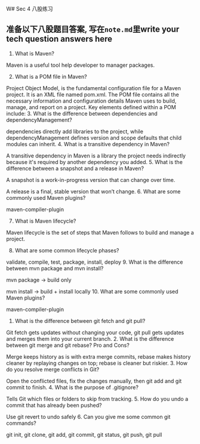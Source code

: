 W# Sec 4 八股练习

## 准备以下八股题目答案, 写在`note.md`里write your tech question answers here
1. What is Maven?

 Maven is a useful tool help developer to manager packages.


2. What is a POM file in Maven?

Project Object Model, is the fundamental configuration file for a Maven project. It is an XML file named pom.xml.
The POM file contains all the necessary information and configuration details Maven uses to build, manage, and report on a project. Key elements defined within a POM include:
3. What is the difference between dependencies and dependencyManagement?

dependencies directly add libraries to the project, while dependencyManagement defines version and scope defaults that child modules can inherit.
4. What is a transitive dependency in Maven?

A transitive dependency in Maven is a library the project needs indirectly because it's required by another dependency you added.
5. What is the difference between a snapshot and a release in Maven? 

A snapshot is a work-in-progress version that can change over time.

A release is a final, stable version that won’t change.
6. What are some commonly used Maven plugins?

maven-compiler-plugin

7. What is Maven lifecycle?

Maven lifecycle is the set of steps that Maven follows to build and manage a project.

8. What are some common lifecycle phases?

validate, compile, test, package, install, deploy
9. What is the difference between mvn package and mvn install?
   
mvn package → build only

mvn install → build + install locally
10. What are some commonly used Maven plugins?

maven-compiler-plugin


1. What is the difference between git fetch and git pull?

Git fetch gets updates without changing your code, git pull gets updates and merges them into your current branch.
2. What is the difference between git merge and git rebase? Pro and Cons?

Merge keeps history as is with extra merge commits, rebase makes history cleaner by replaying changes on top; rebase is cleaner but riskier.
3. How do you resolve merge conflicts in Git?

Open the conflicted files, fix the changes manually, then git add and git commit to finish.
4. What is the purpose of .gitignore?

Tells Git which files or folders to skip from tracking.
5. How do you undo a commit that has already been pushed?

Use git revert to undo safely
6. Can you give me some common git commands?

git init, git clone, git add, git commit, git status, git push, git pull
